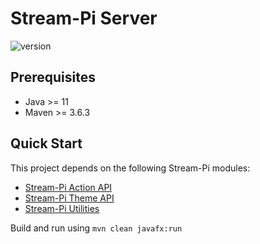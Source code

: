 # Stream-Pi Server

![version](https://img.shields.io/badge/Version-1.0.0-green)

## Prerequisites

- Java >= 11
- Maven >= 3.6.3

## Quick Start

This project depends on the following Stream-Pi modules:

- [Stream-Pi Action API](https://github.com/stream-pi/action-api)
- [Stream-Pi Theme API](https://github.com/stream-pi/theme-api)
- [Stream-Pi Utilities](https://github.com/stream-pi/util)

Build and run using `mvn clean javafx:run`
